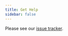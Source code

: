 ```yaml
---
title: Get Help
sidebar: false
---
```


Please see our [issue tracker](https://github.com/scientific-python/scientific-python-hugo-theme/issues).

